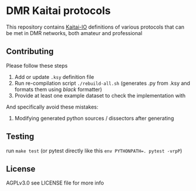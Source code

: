 # DMR Kaitai protocols

This repository contains [Kaitai-IO](https://kaitai.io/) definitions of various protocols that can be met in DMR networks, both amateur and professional

## Contributing

Please follow these steps

  1. Add or update `.ksy` definition file
  2. Run re-compilation script `./rebuild-all.sh` (generates .py from .ksy and formats them using *black* formatter)
  3. Provide at least one example dataset to check the implementation with

And specifically avoid these mistakes:

  1. Modifying generated python sources / dissectors after generating

## Testing

run `make test` (or pytest directly like this `env PYTHONPATH=. pytest -vrpP`)

## License

AGPLv3.0 see LICENSE file for more info
